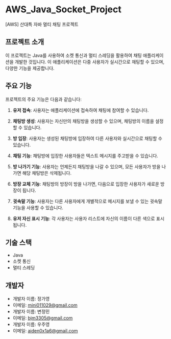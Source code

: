 # AWS_Java_Socket_Project
[AWS] 산대특 자바 멀티 채팅 프로젝트

## 프로젝트 소개

이 프로젝트는 Java를 사용하여 소켓 통신과 멀티 스레딩을 활용하여 채팅 애플리케이션을 개발한 것입니다. 이 애플리케이션은 다중 사용자가 실시간으로 채팅할 수 있으며, 다양한 기능을 제공합니다.

## 주요 기능

프로젝트의 주요 기능은 다음과 같습니다:

1. **유저 접속**: 사용자는 애플리케이션에 접속하여 채팅에 참여할 수 있습니다.

2. **채팅방 생성**: 사용자는 자신만의 채팅방을 생성할 수 있으며, 채팅방의 이름을 설정할 수 있습니다.

3. **방 입장**: 사용자는 생성된 채팅방에 입장하여 다른 사용자와 실시간으로 채팅할 수 있습니다.

4. **채팅 기능**: 채팅방에 입장한 사용자들은 텍스트 메시지를 주고받을 수 있습니다.

5. **방 나가기 기능**: 사용자는 언제든지 채팅방을 나갈 수 있으며, 모든 사용자가 방을 나가면 해당 채팅방은 삭제됩니다.

6. **방장 교체 기능**: 채팅방의 방장이 방을 나가면, 다음으로 입장한 사용자가 새로운 방장이 됩니다.

7. **귓속말 기능**: 사용자는 다른 사용자에게 개별적으로 메시지를 보낼 수 있는 귓속말 기능을 사용할 수 있습니다.

8. **유저 자신 표시 기능**: 각 사용자는 사용자 리스트에 자신의 이름이 다른 색으로 표시됩니다.

## 기술 스택
- Java
- 소켓 통신
- 멀티 스레딩

## 개발자
- 개발자 이름: 정가영
- 이메일: mini011029@gmail.com
- 개발자 이름: 변정민
- 이메일: bjm3305@gmail.com
- 개발자 이름: 우주영
- 이메일: aiden0x1a6@gmail.com
